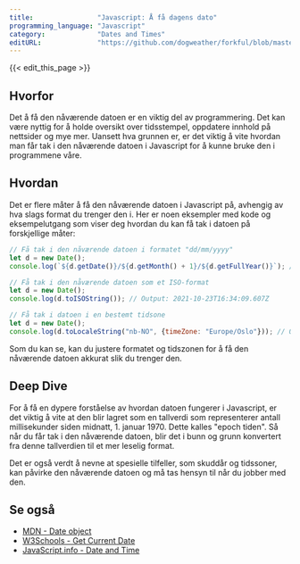 ```yaml
---
title:                "Javascript: Å få dagens dato"
programming_language: "Javascript"
category:             "Dates and Times"
editURL:              "https://github.com/dogweather/forkful/blob/master/content/no/javascript/getting-the-current-date.md"
---
```


{{< edit_this_page >}}

## Hvorfor
Det å få den nåværende datoen er en viktig del av programmering. Det kan være nyttig for å holde oversikt over tidsstempel, oppdatere innhold på nettsider og mye mer. Uansett hva grunnen er, er det viktig å vite hvordan man får tak i den nåværende datoen i Javascript for å kunne bruke den i programmene våre.

## Hvordan
Det er flere måter å få den nåværende datoen i Javascript på, avhengig av hva slags format du trenger den i. Her er noen eksempler med kode og eksempelutgang som viser deg hvordan du kan få tak i datoen på forskjellige måter:

```Javascript
// Få tak i den nåværende datoen i formatet "dd/mm/yyyy"
let d = new Date();
console.log(`${d.getDate()}/${d.getMonth() + 1}/${d.getFullYear()}`); // Output: 23/10/2021

// Få tak i den nåværende datoen som et ISO-format
let d = new Date();
console.log(d.toISOString()); // Output: 2021-10-23T16:34:09.607Z

// Få tak i datoen i en bestemt tidsone
let d = new Date();
console.log(d.toLocaleString("nb-NO", {timeZone: "Europe/Oslo"})); // Output: 23.10.2021, 18:34:09
```

Som du kan se, kan du justere formatet og tidszonen for å få den nåværende datoen akkurat slik du trenger den.

## Deep Dive
For å få en dypere forståelse av hvordan datoen fungerer i Javascript, er det viktig å vite at den blir lagret som en tallverdi som representerer antall millisekunder siden midnatt, 1. januar 1970. Dette kalles "epoch tiden". Så når du får tak i den nåværende datoen, blir det i bunn og grunn konvertert fra denne tallverdien til et mer leselig format.

Det er også verdt å nevne at spesielle tilfeller, som skuddår og tidssoner, kan påvirke den nåværende datoen og må tas hensyn til når du jobber med den.

## Se også
- [MDN - Date object](https://developer.mozilla.org/en-US/docs/Web/JavaScript/Reference/Global_Objects/Date)
- [W3Schools - Get Current Date](https://www.w3schools.com/js/js_date_methods.asp)
- [JavaScript.info - Date and Time](https://javascript.info/date)